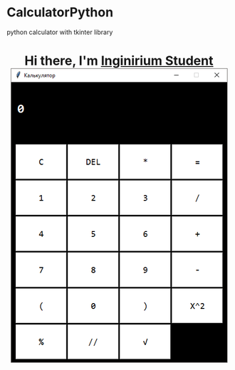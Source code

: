 # CalculatorPython
python calculator with tkinter library

<h1 align="center">Hi there, I'm <a href="https://inginirium.ru/" target="_blank">Inginirium Student</a> 

<img src="Screenshot_6.png"/>
